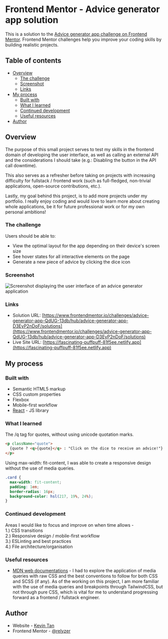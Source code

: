 # Frontend Mentor - Advice generator app solution

This is a solution to the [Advice generator app challenge on Frontend Mentor](https://www.frontendmentor.io/challenges/advice-generator-app-QdUG-13db). Frontend Mentor challenges help you improve your coding skills by building realistic projects.

## Table of contents

- [Overview](#overview)
  - [The challenge](#the-challenge)
  - [Screenshot](#screenshot)
  - [Links](#links)
- [My process](#my-process)
  - [Built with](#built-with)
  - [What I learned](#what-i-learned)
  - [Continued development](#continued-development)
  - [Useful resources](#useful-resources)
- [Author](#author)

## Overview

The purpose of this small project serves to test my skills in the frontend domain of developing the user interface, as well as calling an external API and the considerations I should take (e.g.: Disabling the button in the API call downtime).

This also serves as a refresher before taking on projects with increasing difficulty for fullstack / frontend work (such as full-fledged, non-trivial applications, open-source contributions, etc.).

Lastly, my goal behind this project, is to add more projects under my portfolio. I really enjoy coding and would love to learn more about creating whole applications, be it for future professional work or for my own personal ambitions!

### The challenge

Users should be able to:

- View the optimal layout for the app depending on their device's screen size
- See hover states for all interactive elements on the page
- Generate a new piece of advice by clicking the dice icon

### Screenshot

![Screenshot displaying the user interface of an advice generator application](https://github.com/relyzer/Random-advice-generator/public/snapshot/advice-snapshot.png)


### Links

- Solution URL: [https://www.frontendmentor.io/challenges/advice-generator-app-QdUG-13db/hub/advice-generator-app-D3EyP2nDoF/solutions](https://www.frontendmentor.io/challenges/advice-generator-app-QdUG-13db/hub/advice-generator-app-D3EyP2nDoF/solutions)
- Live Site URL: [https://fascinating-puffpuff-81f5ee.netlify.app](https://fascinating-puffpuff-81f5ee.netlify.app)

## My process

### Built with

- Semantic HTML5 markup
- CSS custom properties
- Flexbox
- Mobile-first workflow
- [React](https://reactjs.org/) - JS library

### What I learned

The /q tag for quotes, without using unicode quotation marks.  
```html
<p className="quote">
  {quote ? <q>{quote}</q> : "Click on the dice to receive an advice!"}
</p>
```

Using max-width: fit-content, I was able to create a responsive design without the use of media queries.  
```css
.card {
  max-width: fit-content;
  padding: 1em;
  border-radius: 16px;
  background-color: hsl(217, 19%, 24%);
}
```

### Continued development

Areas I would like to focus and improve on when time allows -  
1.) CSS transitions  
2.) Responsive design / mobile-first workflow  
3.) ESLinting and best practices  
4.) File architecture/organisation  

### Useful resources

- [MDN web documentations](https://developer.mozilla.org/en-US/docs/Learn/CSS/CSS_layout/Media_queries) - I had to explore the application of media queries with raw CSS and the best conventions to follow for both CSS and SCSS (if any). As of the working on this project, I am more familiar with the use of media queries and breakpoints through TailwindCSS, but not through pure CSS, which is vital for me to understand progressing forward as a frontend / fullstack engineer.

## Author

- Website - [Kevin Tan](https://www.kevintanyh.com)
- Frontend Mentor - [@relyzer](https://www.frontendmentor.io/profile/relyzer)

